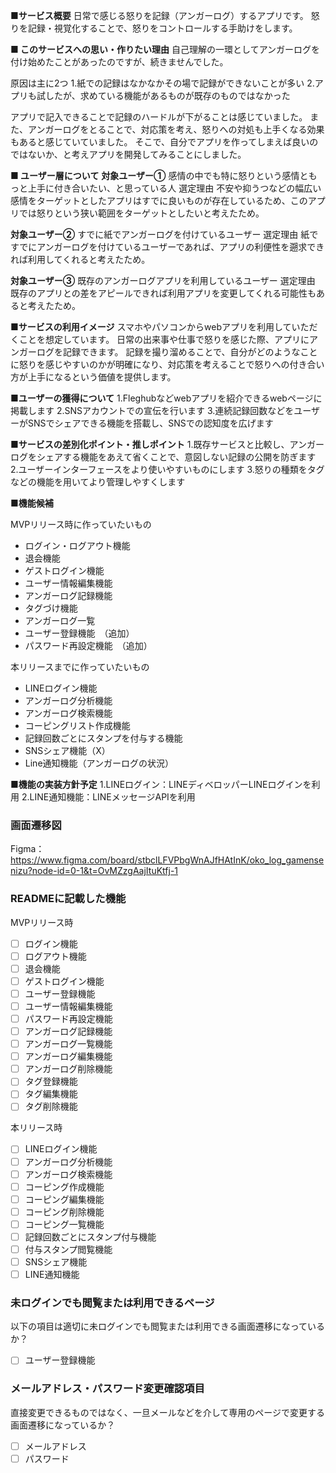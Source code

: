 **■サービス概要** 
日常で感じる怒りを記録（アンガーログ）するアプリです。
怒りを記録・視覚化することで、怒りをコントロールする手助けをします。
  
  
**■ このサービスへの思い・作りたい理由**
自己理解の一環としてアンガーログを付け始めたことがあったのですが、続きませんでした。
    
原因は主に2つ 
1.紙での記録はなかなかその場で記録ができないことが多い 
2.アプリも試したが、求めている機能があるものが既存のものではなかった 
   
アプリで記入できることで記録のハードルが下がることは感じていました。 
また、アンガーログをとることで、対応策を考え、怒りへの対処も上手くなる効果もあると感じていていました。 
そこで、自分でアプリを作ってしまえば良いのではないか、と考えアプリを開発してみることにしました。 
  
  
**■ ユーザー層について** 
**対象ユーザー①** 
感情の中でも特に怒りという感情ともっと上手に付き合いたい、と思っている人 
選定理由 
不安や抑うつなどの幅広い感情をターゲットとしたアプリはすでに良いものが存在しているため、このアプリでは怒りという狭い範囲をターゲットとしたいと考えたため。
  
**対象ユーザー②** 
すでに紙でアンガーログを付けているユーザー 
選定理由 
紙ですでにアンガーログを付けているユーザーであれば、アプリの利便性を遡求できれば利用してくれると考えたため。
  
**対象ユーザー③** 
既存のアンガーログアプリを利用しているユーザー 
選定理由 
既存のアプリとの差をアピールできれば利用アプリを変更してくれる可能性もあると考えたため。
  
  
**■サービスの利用イメージ** 
スマホやパソコンからwebアプリを利用していただくことを想定しています。 
日常の出来事や仕事で怒りを感じた際、アプリにアンガーログを記録できます。 
記録を撮り溜めることで、自分がどのようなことに怒りを感じやすいのかが明確になり、対応策を考えることで怒りへの付き合い方が上手になるという価値を提供します。 
  
  
**■ユーザーの獲得について**
1.Fleghubなどwebアプリを紹介できるwebページに掲載します
2.SNSアカウントでの宣伝を行います
3.連続記録回数などをユーザーがSNSでシェアできる機能を搭載し、SNSでの認知度を広げます
  
**■サービスの差別化ポイント・推しポイント**
1.既存サービスと比較し、アンガーログをシェアする機能をあえて省くことで、意図しない記録の公開を防ぎます
2.ユーザーインターフェースをより使いやすいものにします
3.怒りの種類をタグなどの機能を用いてより管理しやすくします
  
**■機能候補**

MVPリリース時に作っていたいもの
- ログイン・ログアウト機能
- 退会機能
- ゲストログイン機能
- ユーザー情報編集機能
- アンガーログ記録機能
- タグづけ機能
- アンガーログ一覧
- ユーザー登録機能　（追加）
- パスワード再設定機能　（追加）

本リリースまでに作っていたいもの
- LINEログイン機能
- アンガーログ分析機能
- アンガーログ検索機能
- コーピングリスト作成機能
- 記録回数ごとにスタンプを付与する機能
- SNSシェア機能（X）
- Line通知機能（アンガーログの状況）

**■機能の実装方針予定**
1.LINEログイン：LINEディベロッパーLINEログインを利用
2.LINE通知機能：LINEメッセージAPIを利用


### 画面遷移図
Figma：https://www.figma.com/board/stbclLFVPbgWnAJfHAtInK/oko_log_gamensenizu?node-id=0-1&t=OvMZzgAajItuKtfj-1

### READMEに記載した機能
MVPリリース時
- [ ] ログイン機能
- [ ] ログアウト機能
- [ ] 退会機能
- [ ] ゲストログイン機能
- [ ] ユーザー登録機能
- [ ] ユーザー情報編集機能
- [ ] パスワード再設定機能
- [ ] アンガーログ記録機能
- [ ] アンガーログ一覧機能
- [ ] アンガーログ編集機能
- [ ] アンガーログ削除機能
- [ ] タグ登録機能
- [ ] タグ編集機能
- [ ] タグ削除機能

本リリース時
- [ ] LINEログイン機能
- [ ] アンガーログ分析機能
- [ ] アンガーログ検索機能
- [ ] コーピング作成機能
- [ ] コーピング編集機能
- [ ] コーピング削除機能
- [ ] コーピング一覧機能
- [ ] 記録回数ごとにスタンプ付与機能
- [ ] 付与スタンプ閲覧機能
- [ ] SNSシェア機能
- [ ] LINE通知機能

### 未ログインでも閲覧または利用できるページ
以下の項目は適切に未ログインでも閲覧または利用できる画面遷移になっているか？
- [ ] ユーザー登録機能

### メールアドレス・パスワード変更確認項目
直接変更できるものではなく、一旦メールなどを介して専用のページで変更する画面遷移になっているか？
- [ ] メールアドレス
- [ ] パスワード